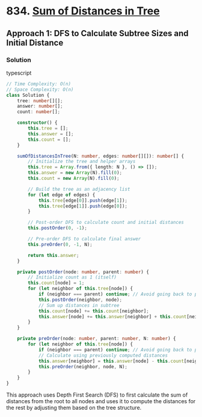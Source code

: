 # 834. [Sum of Distances in Tree](https://leetcode.com/problems/sum-of-distances-in-tree/)

## Approach 1: DFS to Calculate Subtree Sizes and Initial Distance

### Solution
typescript
```typescript
// Time Complexity: O(n)
// Space Complexity: O(n)
class Solution {
    tree: number[][];
    answer: number[];
    count: number[];

    constructor() {
        this.tree = [];
        this.answer = [];
        this.count = [];
    }

    sumOfDistancesInTree(N: number, edges: number[][]): number[] {
        // Initialize the tree and helper arrays
        this.tree = Array.from({ length: N }, () => []);
        this.answer = new Array(N).fill(0);
        this.count = new Array(N).fill(0);

        // Build the tree as an adjacency list
        for (let edge of edges) {
            this.tree[edge[0]].push(edge[1]);
            this.tree[edge[1]].push(edge[0]);
        }

        // Post-order DFS to calculate count and initial distances
        this.postOrder(0, -1);

        // Pre-order DFS to calculate final answer
        this.preOrder(0, -1, N);

        return this.answer;
    }

    private postOrder(node: number, parent: number) {
        // Initialize count as 1 (itself)
        this.count[node] = 1;
        for (let neighbor of this.tree[node]) {
            if (neighbor === parent) continue; // Avoid going back to parent
            this.postOrder(neighbor, node);
            // Sum up distances in subtree
            this.count[node] += this.count[neighbor];
            this.answer[node] += this.answer[neighbor] + this.count[neighbor];
        }
    }

    private preOrder(node: number, parent: number, N: number) {
        for (let neighbor of this.tree[node]) {
            if (neighbor === parent) continue; // Avoid going back to parent
            // Calculate using previously computed distances
            this.answer[neighbor] = this.answer[node] - this.count[neighbor] + (N - this.count[neighbor]);
            this.preOrder(neighbor, node, N);
        }
    }
}
```

This approach uses Depth First Search (DFS) to first calculate the sum of distances from the root to all nodes and uses it to compute the distances for the rest by adjusting them based on the tree structure.

